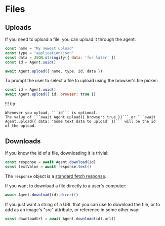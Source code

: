 # Files

## Uploads

If you need to upload a file, you can upload it through the agent:

```js
const name = "My newest upload"
const type = "application/json"
const data = JSON.stringify({ data: 'for later' })
const id = Agent.uuid()

await Agent.upload({ name, type, id, data })
```

To prompt the user to select a file to upload using the browser's file picker:

```js
const id = Agent.uuid()
await Agent.upload({ id, browser: true })
```

!!! tip

    Whenever you upload, ```id``` is optional.
    The value of ```await Agent.upload({ browser: true })``` or ```await Agent.upload({ data: 'Some text data to upload' })``` will be the id of the upload.

## Downloads

If you know the id of a file, downloading it is trivial:

```js
const response = await Agent.download(id)
const textValue = await response.text()
```

The ```response``` object is a [standard fetch response](https://developer.mozilla.org/en-US/docs/Web/API/Response).

If you want to download a file directly to a user's computer:

```js
await Agent.download(id).direct()
```

If you just want a string of a URL that you can use to download the file, or to add as an image's "src" attribute, or reference in some other way:

```js
const downloadUrl = await Agent.download(id).url()
```
